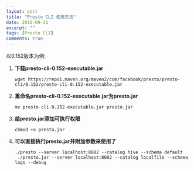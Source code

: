 ```yaml
---
layout: post
title: "Presto CLI 使用方法"
date: 2016-09-21
excerpt: ""
tags: [Presto CLI]
comments: true
---
```


以0.152版本为例:

1. **下载presto-cli-0.152-executable.jar**

	<pre><code>wget https://repo1.maven.org/maven2/com/facebook/presto/presto-cli/0.152/presto-cli-0.152-executable.jar</code></pre>

2. **重命名presto-cli-0.152-executable.jar为presto.jar**

	<pre><code>mv presto-cli-0.152-executable.jar presto.jar</code></pre>

3. **给presto.jar添加可执行权限**

	<pre><code>chmod +x presto.jar </code></pre>

4. **可以直接执行presto.jar并附加参数来使用了**

	<pre><code>./presto --server localhost:8082 --catalog hive --schema default
	./presto.jar --server localhost:8082 --catalog localfile --schema logs --debug</code></pre>
